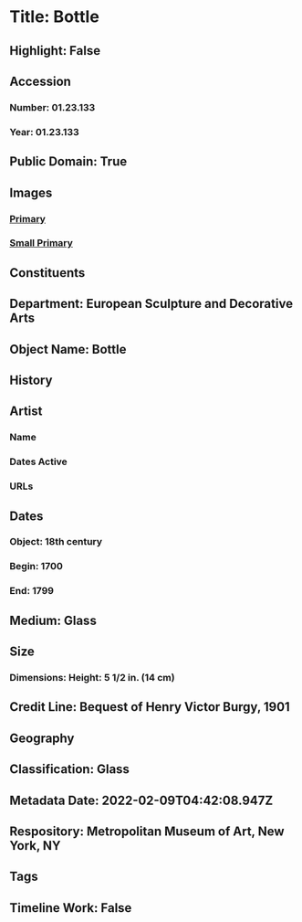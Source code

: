 # Title: Bottle
## Highlight: False
## Accession
### Number: 01.23.133
### Year: 01.23.133
## Public Domain: True
## Images
### [Primary](https://images.metmuseum.org/CRDImages/es/original/49701.jpg)
### [Small Primary](https://images.metmuseum.org/CRDImages/es/web-large/49701.jpg)
## Constituents
## Department: European Sculpture and Decorative Arts
## Object Name: Bottle
## History
## Artist
### Name
### Dates Active
### URLs
## Dates
### Object: 18th century
### Begin: 1700
### End: 1799
## Medium: Glass
## Size
### Dimensions: Height: 5 1/2 in. (14 cm)
## Credit Line: Bequest of Henry Victor Burgy, 1901
## Geography
## Classification: Glass
## Metadata Date: 2022-02-09T04:42:08.947Z
## Respository: Metropolitan Museum of Art, New York, NY
## Tags
## Timeline Work: False